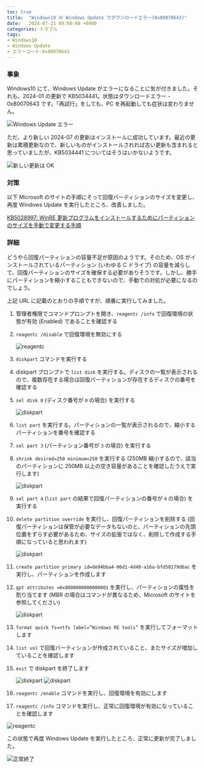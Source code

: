 ```yaml
---
toc: true
title:  "Windows10 の Windows Update でダウンロードエラー(0x80070643)"
date:   2024-07-21 09:00:08 +0900
categories: トラブル
tags:
- Windows10
- Windows Update
- エラーコード:0x80070643
---
```

### 事象
Windows10 にて、Windows Update がエラーになることに気が付きました。それも、2024-01 の更新で KB5034441。状態はダウンロードエラー - 0x80070643 です。「再試行」をしても、PC を再起動しても症状は変わりません。

![Windows Update エラー][img01]

ただ、より新しい 2024-07 の更新はインストールに成功しています。最近の更新は累積更新なので、新しいものがインストールされれば古い更新も含まれると思っていましたが、KB5034441 についてはそうはいかないようです。

![新しい更新は OK][img02]

### 対策
以下 Microsoft のサイトの手順にそって回復パーティションのサイズを変更し、再度 Windows Update を実行したところ、改善しました。

[KB5028997: WinRE 更新プログラムをインストールするためにパーティションのサイズを手動で変更する手順][kb5028997]

### 詳細
どうやら回復パーティションの容量不足が原因のようです。そのため、OS がインストールされているパーティション (いわゆる C ドライブ) の容量を減らして、回復パーティションのサイズを確保する必要がありそうです。しかし、勝手にパーティションを縮小することもできないので、手動での対処が必要になるのでしょう。

上記 URL に記載のとおりの手順ですが、順番に実行してみました。

1. 管理者権限でコマンドプロンプトを開き、`reagentc /info` で回復環境の状態が有効 (Enabled) であることを確認する
1. `reagentc /disable` で回復環境を無効にする

   ![reagentc][img03]

1. `diskpart` コマンドを実行する
1. diskpart プロンプトで `list disk` を実行する。ディスクの一覧が表示されるので、複数存在する場合は回復パーティションが存在するディスクの番号を確認する
1. `sel disk 0` (ディスク番号が `0` の場合) を実行する

   ![diskpart][img04a]

1. `list part` を実行する。パーティションの一覧が表示されるので、縮小するパーティションを番号を確認する
1. `sel part 3` (パーティション番号が `3` の場合) を実行する
1. `shrink desired=250 minimum=250` を実行する (250MB 縮小するので、該当のパーティションに 250MB 以上の空き容量があることを確認したうえで実行します)

   ![diskpart][img04b]

1. `sel part 4` (`list part` の結果で回復パーティションの番号が `4` の場合) を実行する
1. `delete partition override` を実行し、回復パーティションを削除する (回復パーティションは保管が必要なデータもないのと、パーティションの先頭位置をずらす必要があるため、サイズの拡張ではなく、削除して作成する手順になっていると思われます)

   ![diskpart][img04c]

1. `create partition primary id=de94bba4-06d1-4d40-a16a-bfd50179d6ac` を実行し、パーティションを作成します
1. `gpt attributes =0x8000000000000001` を実行し、パーティションの属性を割り当てます (MBR の場合はコマンドが異なるため、Microsoft のサイトを参照してください)

   ![diskpart][img04d]

1. `format quick fs=ntfs label=”Windows RE tools”` を実行してフォーマットします
1. `list vol` で回復パーティションが作成されていること、またサイズが増加していることを確認します
1. `exit` で diskpart を終了します

   ![diskpart][img04e]
   ![diskpart][img04f]

1. `reagentc /enable` コマンドを実行し、回復環境を有効にします
1. `reagentc /info` コマンドを実行し、正常に回復環境が有効になっていることを確認します

![reagentc][img05]

この状態で再度 Windows Update を実行したところ、正常に更新が完了しました。

![正常終了][img06]



[kb5028997]:https://support.microsoft.com/ja-jp/topic/kb5028997-winre-%E6%9B%B4%E6%96%B0%E3%83%97%E3%83%AD%E3%82%B0%E3%83%A9%E3%83%A0%E3%82%92%E3%82%A4%E3%83%B3%E3%82%B9%E3%83%88%E3%83%BC%E3%83%AB%E3%81%99%E3%82%8B%E3%81%9F%E3%82%81%E3%81%AB%E3%83%91%E3%83%BC%E3%83%86%E3%82%A3%E3%82%B7%E3%83%A7%E3%83%B3%E3%81%AE%E3%82%B5%E3%82%A4%E3%82%BA%E3%82%92%E6%89%8B%E5%8B%95%E3%81%A7%E5%A4%89%E6%9B%B4%E3%81%99%E3%82%8B%E6%89%8B%E9%A0%86-400faa27-9343-461c-ada9-24c8229763bf

[img01]:/assets/images/2024/07/ss-20240721-01.png
[img02]:/assets/images/2024/07/ss-20240721-02.png
[img03]:/assets/images/2024/07/ss-20240721-03.png

[img04a]:/assets/images/2024/07/ss-20240721-04-1.png
[img04b]:/assets/images/2024/07/ss-20240721-04-2.png
[img04c]:/assets/images/2024/07/ss-20240721-04-3.png
[img04d]:/assets/images/2024/07/ss-20240721-04-4.png
[img04e]:/assets/images/2024/07/ss-20240721-04-5.png
[img04f]:/assets/images/2024/07/ss-20240721-04-6.png

[img05]:/assets/images/2024/07/ss-20240721-05.png
[img06]:/assets/images/2024/07/ss-20240721-06.png
